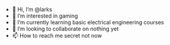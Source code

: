 - 👋 Hi, I’m @larks
- 👀 I’m interested in gaming
- 🌱 I’m currently learning basic electrical engineering courses
- 💞️ I’m looking to collaborate on nothing yet
- 📫 How to reach me secret not now

<!---
ayanokoji-wdh/ayanokoji-wdh is a ✨ special ✨ repository because its `README.md` (this file) appears on your GitHub profile.
You can click the Preview link to take a look at your changes.
--->
